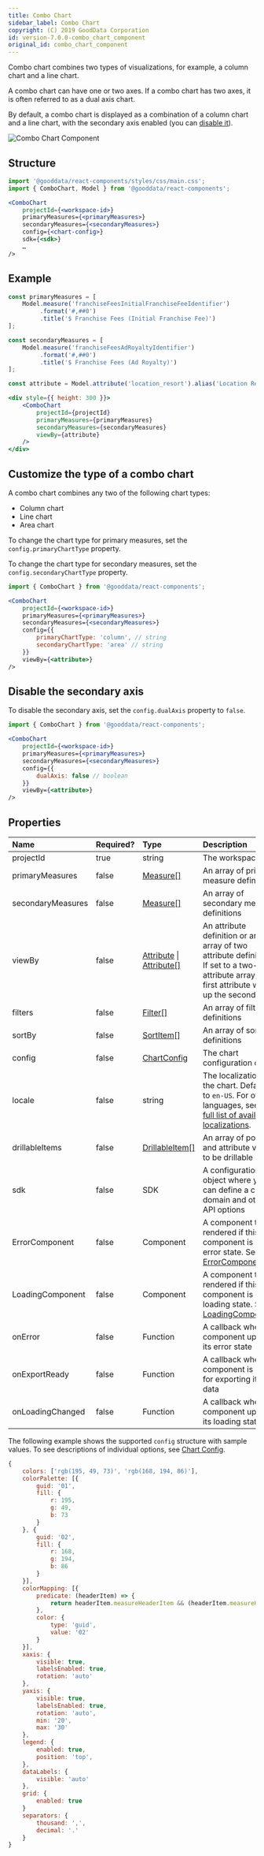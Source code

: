 ```yaml
---
title: Combo Chart
sidebar_label: Combo Chart
copyright: (C) 2019 GoodData Corporation
id: version-7.0.0-combo_chart_component
original_id: combo_chart_component
---
```


Combo chart combines two types of visualizations, for example, a column chart and a line chart.

A combo chart can have one or two axes. If a combo chart has two axes, it is often referred to as a dual axis chart.

By default, a combo chart is displayed as a combination of a column chart and a line chart, with the secondary axis enabled (you can [disable it](#disable-the-secondary-axis)).

![Combo Chart Component](assets/combo_chart.png "Combo Chart Component")

## Structure

```jsx
import '@gooddata/react-components/styles/css/main.css';
import { ComboChart, Model } from '@gooddata/react-components';

<ComboChart
    projectId={<workspace-id>}
    primaryMeasures={<primaryMeasures>}
    secondaryMeasures={<secondaryMeasures>}
    config={<chart-config>}
    sdk={<sdk>}
    …
/>
```

## Example

```jsx
const primaryMeasures = [
    Model.measure('franchiseFeesInitialFranchiseFeeIdentifier')
         .format('#,##0')
         .title('$ Franchise Fees (Initial Franchise Fee)')   
];

const secondaryMeasures = [
    Model.measure('franchiseFeesAdRoyaltyIdentifier')
         .format('#,##0')
         .title('$ Franchise Fees (Ad Royalty)')
];

const attribute = Model.attribute('location_resort').alias('Location Resort');

<div style={{ height: 300 }}>
    <ComboChart
        projectId={projectId}
        primaryMeasures={primaryMeasures}
        secondaryMeasures={secondaryMeasures}
        viewBy={attribute}
    />
</div>
```

## Customize the type of a combo chart

A combo chart combines any two of the following chart types:
* Column chart
* Line chart
* Area chart

To change the chart type for primary measures, set the `config.primaryChartType` property.

To change the chart type for secondary measures, set the `config.secondaryChartType` property.

```jsx
import { ComboChart } from '@gooddata/react-components';

<ComboChart
    projectId={<workspace-id>}
    primaryMeasures={<primaryMeasures>}
    secondaryMeasures={<secondaryMeasures>}
    config={{
        primaryChartType: 'column', // string
        secondaryChartType: 'area' // string
    }}
    viewBy={<attribute>}
/>
```

## Disable the secondary axis

To disable the secondary axis, set the `config.dualAxis` property to `false`.

```jsx
import { ComboChart } from '@gooddata/react-components';

<ComboChart
    projectId={<workspace-id>}
    primaryMeasures={<primaryMeasures>}
    secondaryMeasures={<secondaryMeasures>}
    config={{
        dualAxis: false // boolean
    }}
    viewBy={<attribute>}
/>
```

## Properties

| Name | Required? | Type | Description |
| :--- | :--- | :--- | :--- |
| projectId | true | string | The workspace ID |
| primaryMeasures | false | [Measure[]](50_custom__execution.md#measure) | An array of primary measure definitions |
| secondaryMeasures | false | [Measure[]](50_custom__execution.md#measure) | An array of secondary measure definitions |
| viewBy | false | [Attribute](50_custom__execution.md#attribute) &#124; [Attribute[]](50_custom__execution.md#attribute) | An attribute definition or an array of two attribute definitions. If set to a two-attribute array, the first attribute wraps up the second one. |
| filters | false | [Filter[]](30_tips__filter_visual_components.md) | An array of filter definitions |
| sortBy | false | [SortItem[]](50_custom__result.md#sorting) | An array of sort definitions |
| config | false | [ChartConfig](15_props__chart_config.md) | The chart configuration object |
| locale | false | string | The localization of the chart. Defaults to `en-US`. For other languages, see the [full list of available localizations](https://github.com/gooddata/gooddata-react-components/tree/master/src/translations). |
| drillableItems | false | [DrillableItem[]](15_props__drillable_item.md) | An array of points and attribute values to be drillable |
| sdk | false | SDK | A configuration object where you can define a custom domain and other API options |
| ErrorComponent | false | Component | A component to be rendered if this component is in error state. See [ErrorComponent](15_props__error_component.md).|
| LoadingComponent | false | Component | A component to be rendered if this component is in loading state. See [LoadingComponent](15_props__loading_component.md).|
| onError | false | Function | A callback when the component updates its error state |
| onExportReady | false | Function | A callback when the component is ready for exporting its data |
| onLoadingChanged | false | Function | A callback when the component updates its loading state |

<!-- These internals are intentionally undocumented
| afterRender | false | Function | A callback after component is rendered |
| dataSource | false | DataSource class | A class that is used to resolve AFM |
| environment | false | string | An Internal property that changes behaviour in Analytical Designer and KPI Dashboards |
| height | false | number | Height of the component in pixels |
| pushData | false | Function | A callback after AFM is resolved |
-->

The following example shows the supported `config` structure with sample values. To see descriptions of individual options, see [Chart Config](15_props__chart_config.md).
```javascript
{
    colors: ['rgb(195, 49, 73)', 'rgb(168, 194, 86)'],
    colorPalette: [{
        guid: '01',
        fill: {
            r: 195,
            g: 49,
            b: 73
        }
    }, {
        guid: '02',
        fill: {
            r: 168,
            g: 194,
            b: 86
        }
    }],
    colorMapping: [{
        predicate: (headerItem) => {
            return headerItem.measureHeaderItem && (headerItem.measureHeaderItem.localIdentifier === 'm1_localIdentifier')
        },
        color: {
            type: 'guid',
            value: '02'
        }
    }],
    xaxis: {
        visible: true,
        labelsEnabled: true,
        rotation: 'auto'
    },
    yaxis: {
        visible: true,
        labelsEnabled: true,
        rotation: 'auto',
        min: '20',
        max: '30'
    },
    legend: {
        enabled: true,
        position: 'top',
    },
    dataLabels: {
        visible: 'auto'
    },
    grid: {
        enabled: true
    }
    separators: {
        thousand: ',',
        decimal: '.'
    }
}
```
